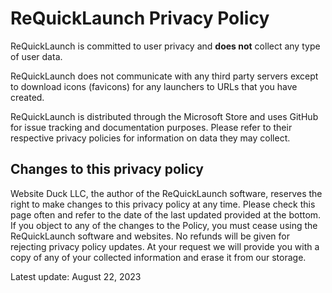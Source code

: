 # ReQuickLaunch Privacy Policy

ReQuickLaunch is committed to user privacy and **does not** collect any type of user data.

ReQuickLaunch does not communicate with any third party servers except to download icons (favicons) for any launchers to URLs that you have created.

ReQuickLaunch is distributed through the Microsoft Store and uses GitHub for issue tracking and documentation purposes.  Please refer to their respective privacy policies for information on data they may collect.

## Changes to this privacy policy
Website Duck LLC, the author of the ReQuickLaunch software, reserves the right to make changes to this privacy policy at any time. 
Please check this page often and refer to the date of the last updated provided at the bottom.
If you object to any of the changes to the Policy, you must cease using the ReQuickLaunch software and websites.
No refunds will be given for rejecting privacy policy updates.
At your request we will provide you with a copy of any of your collected information and erase it from our storage.

Latest update: August 22, 2023

